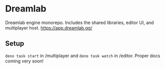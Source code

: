 # Dreamlab

Dreamlab engine monorepo. Includes the shared libraries, editor UI, and multiplayer host. https://app.dreamlab.gg/

## Setup

`deno task start` in /multiplayer and `deno task watch` in /editor. Proper docs coming very soon!

